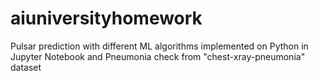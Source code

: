 # aiuniversityhomework
Pulsar prediction with different ML algorithms implemented on Python in Jupyter Notebook and Pneumonia check from "chest-xray-pneumonia" dataset
